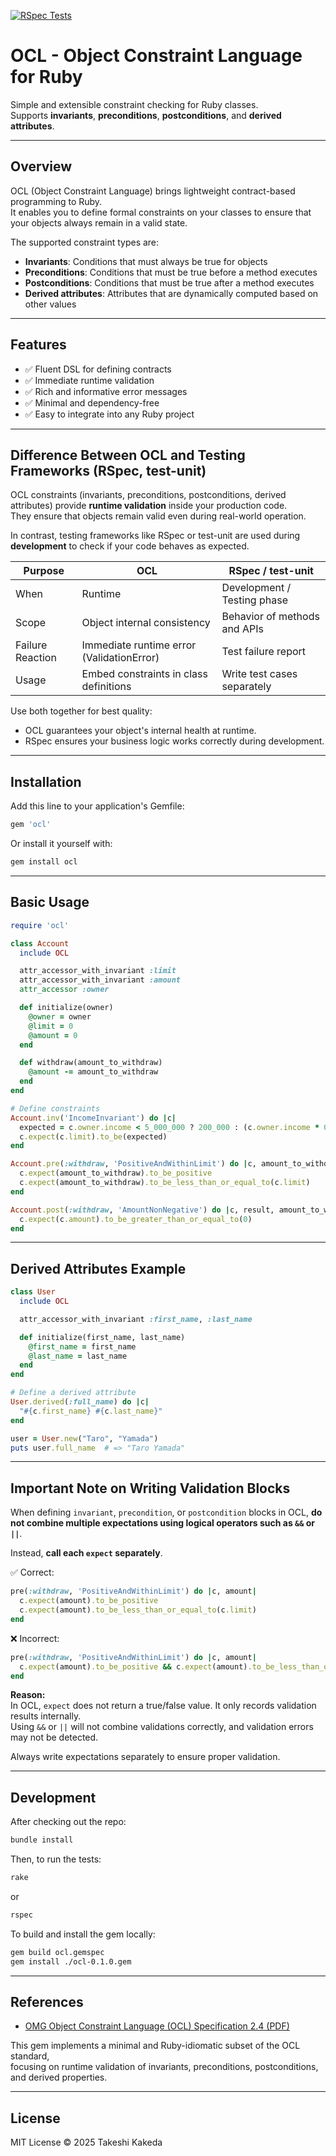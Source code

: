 [![RSpec Tests](https://github.com/kkd/ruby-ocl/actions/workflows/rspec.yml/badge.svg)](https://github.com/kkd/ruby-ocl/actions/workflows/rspec.yml)

# OCL - Object Constraint Language for Ruby

Simple and extensible constraint checking for Ruby classes.  
Supports **invariants**, **preconditions**, **postconditions**, and **derived attributes**.

---

## Overview

OCL (Object Constraint Language) brings lightweight contract-based programming to Ruby.  
It enables you to define formal constraints on your classes to ensure that your objects always remain in a valid state.

The supported constraint types are:

- **Invariants**: Conditions that must always be true for objects
- **Preconditions**: Conditions that must be true before a method executes
- **Postconditions**: Conditions that must be true after a method executes
- **Derived attributes**: Attributes that are dynamically computed based on other values

---

## Features

- ✅ Fluent DSL for defining contracts
- ✅ Immediate runtime validation
- ✅ Rich and informative error messages
- ✅ Minimal and dependency-free
- ✅ Easy to integrate into any Ruby project

---
## Difference Between OCL and Testing Frameworks (RSpec, test-unit)

OCL constraints (invariants, preconditions, postconditions, derived attributes) provide **runtime validation** inside your production code.  
They ensure that objects remain valid even during real-world operation.

In contrast, testing frameworks like RSpec or test-unit are used during **development** to check if your code behaves as expected.

| Purpose          | OCL                               | RSpec / test-unit                  |
|------------------|-----------------------------------|------------------------------------|
| When             | Runtime                           | Development / Testing phase       |
| Scope            | Object internal consistency       | Behavior of methods and APIs      |
| Failure Reaction | Immediate runtime error (ValidationError) | Test failure report          |
| Usage            | Embed constraints in class definitions | Write test cases separately |

Use both together for best quality:  
- OCL guarantees your object's internal health at runtime.  
- RSpec ensures your business logic works correctly during development.

---

## Installation

Add this line to your application's Gemfile:

```ruby
gem 'ocl'
```

Or install it yourself with:

```bash
gem install ocl
```

---

## Basic Usage

```ruby
require 'ocl'

class Account
  include OCL

  attr_accessor_with_invariant :limit
  attr_accessor_with_invariant :amount
  attr_accessor :owner

  def initialize(owner)
    @owner = owner
    @limit = 0
    @amount = 0
  end

  def withdraw(amount_to_withdraw)
    @amount -= amount_to_withdraw
  end
end

# Define constraints
Account.inv('IncomeInvariant') do |c|
  expected = c.owner.income < 5_000_000 ? 200_000 : (c.owner.income * 0.1).round
  c.expect(c.limit).to_be(expected)
end

Account.pre(:withdraw, 'PositiveAndWithinLimit') do |c, amount_to_withdraw|
  c.expect(amount_to_withdraw).to_be_positive
  c.expect(amount_to_withdraw).to_be_less_than_or_equal_to(c.limit)
end

Account.post(:withdraw, 'AmountNonNegative') do |c, result, amount_to_withdraw|
  c.expect(c.amount).to_be_greater_than_or_equal_to(0)
end
```

---

## Derived Attributes Example

```ruby
class User
  include OCL

  attr_accessor_with_invariant :first_name, :last_name

  def initialize(first_name, last_name)
    @first_name = first_name
    @last_name = last_name
  end
end

# Define a derived attribute
User.derived(:full_name) do |c|
  "#{c.first_name} #{c.last_name}"
end

user = User.new("Taro", "Yamada")
puts user.full_name  # => "Taro Yamada"
```

---
## Important Note on Writing Validation Blocks

When defining `invariant`, `precondition`, or `postcondition` blocks in OCL, **do not combine multiple expectations using logical operators such as `&&` or `||`**.

Instead, **call each `expect` separately**.

✅ Correct:

```ruby
pre(:withdraw, 'PositiveAndWithinLimit') do |c, amount|
  c.expect(amount).to_be_positive
  c.expect(amount).to_be_less_than_or_equal_to(c.limit)
end
```

❌ Incorrect:

```ruby
pre(:withdraw, 'PositiveAndWithinLimit') do |c, amount|
  c.expect(amount).to_be_positive && c.expect(amount).to_be_less_than_or_equal_to(c.limit)
end
```

**Reason:**  
In OCL, `expect` does not return a true/false value. It only records validation results internally.  
Using `&&` or `||` will not combine validations correctly, and validation errors may not be detected.

Always write expectations separately to ensure proper validation.

---
## Development

After checking out the repo:

```bash
bundle install
```

Then, to run the tests:

```bash
rake
```
or

```bash
rspec
```

To build and install the gem locally:

```bash
gem build ocl.gemspec
gem install ./ocl-0.1.0.gem
```

---

## References

- [OMG Object Constraint Language (OCL) Specification 2.4 (PDF)](https://www.omg.org/spec/OCL/2.4/PDF)

This gem implements a minimal and Ruby-idiomatic subset of the OCL standard,  
focusing on runtime validation of invariants, preconditions, postconditions, and derived properties.

---

## License

MIT License © 2025 Takeshi Kakeda
